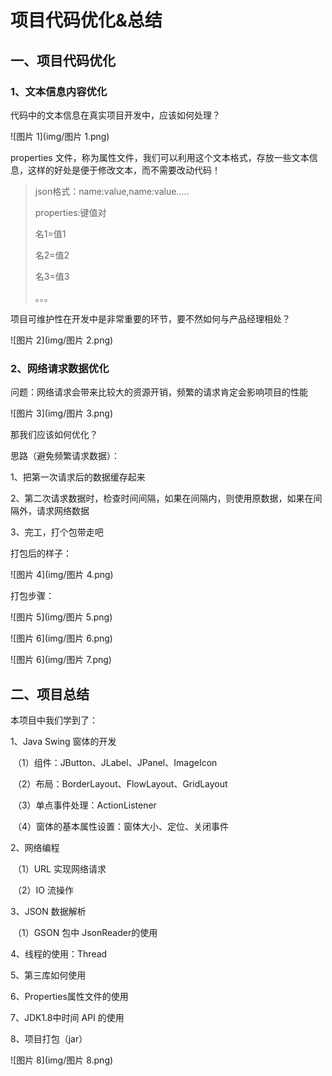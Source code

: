 # 项目代码优化&总结



## 一、项目代码优化

### 1、文本信息内容优化

代码中的文本信息在真实项目开发中，应该如何处理？

![图片 1](img/图片 1.png)





properties 文件，称为属性文件，我们可以利用这个文本格式，存放一些文本信息，这样的好处是便于修改文本，而不需要改动代码！

> json格式：name:value,name:value.....
>
> properties:键值对
>
> 名1=值1
>
> 名2=值2
>
> 名3=值3
>
> 。。。



项目可维护性在开发中是非常重要的环节，要不然如何与产品经理相处？





![图片 2](img/图片 2.png)



### 2、网络请求数据优化

问题：网络请求会带来比较大的资源开销，频繁的请求肯定会影响项目的性能



![图片 3](img/图片 3.png)





那我们应该如何优化？

思路（避免频繁请求数据）：

1、把第一次请求后的数据缓存起来

2、第二次请求数据时，检查时间间隔，如果在间隔内，则使用原数据，如果在间隔外，请求网络数据





3、完工，打个包带走吧

打包后的样子：

![图片 4](img/图片 4.png)



打包步骤：

![图片 5](img/图片 5.png)





![图片 6](img/图片 6.png)

![图片 6](img/图片 7.png)

## 二、项目总结

本项目中我们学到了：

1、Java Swing 窗体的开发

​		 （1）组件：JButton、JLabel、JPanel、ImageIcon

​		 （2）布局：BorderLayout、FlowLayout、GridLayout

​		 （3）单点事件处理：ActionListener

​		 （4）窗体的基本属性设置：窗体大小、定位、关闭事件

2、网络编程

​		 （1）URL 实现网络请求

​		 （2）IO 流操作

3、JSON 数据解析

​		 （1）GSON 包中 JsonReader的使用

4、线程的使用：Thread

5、第三库如何使用

6、Properties属性文件的使用

7、JDK1.8中时间 API 的使用

8、项目打包（jar）



![图片 8](img/图片 8.png)



